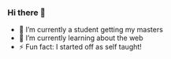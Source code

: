 ### Hi there 👋

- 🔭 I’m currently a student getting my masters
- 🌱 I’m currently learning about the web
- ⚡ Fun fact: I started off as self taught!

